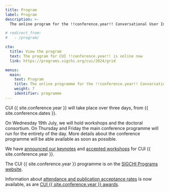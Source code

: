```yaml
---
title: Program
label: Program
description: >-
  The online program for the !!conference.year!! Conversational User Interfaces conference.

# redirect_from:
#   - /program/

cta:
  title: View the program
  text: The program for CUI !!conference.year!! is online now
  link: https://programs.sigchi.org/cui/2024/grid

menus:
  main:
    text: Program
    title: The online programme for the !!conference.year!! Conversational User Interfaces conference
    weight: 7
    identifier: programme
---
```


<p>
  CUI {{ site.conference.year }} will take place over three days, from {{ site.conference.dates }}.
</p>

<p>
  On Wednesday 19th July, we will hold workshops and the doctoral consortium. On Thursday and Friday the main conference programme will run for the entirety of the day. More details about the conference programme will be able available as soon as possible.
</p>

<p>
  We have <a href="{{ "/programme/keynotes/" | relative_url }}" title="CUI {{ site.conference.year }} keynote information">announced our keynotes</a> and <a href="{{ "/programme/workshops" | relative_url }}" title="Workshops at CUI {{ site.conference.year }}">accepted workshops</a> for CUI {{ site.conference.year }}.
</p>

<p>
  The CUI {{ site.conference.year }} programme is on the <a href="https://programs.sigchi.org/cui/2024" title="CUI {{ site.conference.year }} programme">SIGCHI Programs website</a>. <!-- and the proceedings can be downloaded from the <a href="{{ "/programme/proceedings/" | relative_url }}" title="CUI {{ site.conference.year }} proceedings">ACM Digital Library</a>. -->
</p>

<p>
  Information about <a href="{{ "/programme/statistics/" | relative_url }}" title="CUI {{ site.conference.year }} statistics">attendance and publication acceptance rates</a> is now available, as are <a href="{{ "/programme/awards/" | relative_url }}" title="CUI {{ site.conference.year }} awards">CUI {{ site.conference.year }} awards</a>.
</p>
